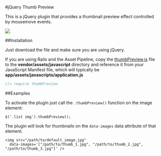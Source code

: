 #jQuery Thumb Preview

This is a jQuery plugin that provides a thumbnail preview effect controlled by mousemove events.

![](http://caikesouza.com/images/thumbPreview.gif)

##Installation

Just download the file and make sure you are using jQuery.

If you are using Rails and the Asset Pipeline, copy the [thumbPreview.js](https://raw.github.com/caike/jQuery-Thumb-Preview/master/thumbPreview.js) file to the **vendor/assets/javascript** directory and reference it from your JavaScript Manifest file, which will typically be **app/assets/javascripts/application.js**

```javascript
//= require thumbPreview
```

##Examples

To activate the plugin just call the `.thumbPreview()` function on the image element: 

`$('.list img').thumbPreview();`

The plugin will look for thumbnails on the `data-images` data attribute of that element.

```
<img src="/path/to/default_image.jpg"
  data-images='["/path/to/thumb_1.jpg", "/path/to/thumb_2.jpg", "/path/to/thumb_3.jpg"]' />
```

